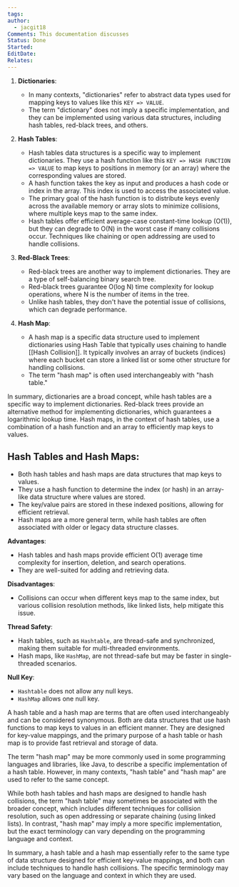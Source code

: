 ```yaml
---
tags: 
author:
  - jacgit18
Comments: This documentation discusses
Status: Done
Started: 
EditDate: 
Relates:
---
```

1. **Dictionaries**:
   - In many contexts, "dictionaries" refer to abstract data types used for mapping keys to values like this `KEY => VALUE`. 
   - The term "dictionary" does not imply a specific implementation, and they can be implemented using various data structures, including hash tables, red-black trees, and others.

2. **Hash Tables**:
   - Hash tables data structures is a specific way to implement dictionaries. They use a hash function like this `KEY => HASH FUNCTION => VALUE` to map keys to positions in memory (or an array) where the corresponding values are stored.
   - A hash function takes the key as input and produces a hash code or index in the array. This index is used to access the associated value. 
   - The primary goal of the hash function is to distribute keys evenly across the available memory or array slots to minimize collisions, where multiple keys map to the same index.
   - Hash tables offer efficient average-case constant-time lookup (O(1)), but they can degrade to O(N) in the worst case if many collisions occur. Techniques like chaining or open addressing are used to handle collisions.

3. **Red-Black Trees**:
   - Red-black trees are another way to implement dictionaries. They are a type of self-balancing binary search tree.
   - Red-black trees guarantee O(log N) time complexity for lookup operations, where N is the number of items in the tree.
   - Unlike hash tables, they don't have the potential issue of collisions, which can degrade performance.

4. **Hash Map**:
   - A hash map is a specific data structure used to implement dictionaries using Hash Table that typically uses chaining to handle [[Hash Collision]]. It typically involves an array of buckets (indices) where each bucket can store a linked list or some other structure for handling collisions.
   - The term "hash map" is often used interchangeably with "hash table."

In summary, dictionaries are a broad concept, while hash tables are a specific way to implement dictionaries. Red-black trees provide an alternative method for implementing dictionaries, which guarantees a logarithmic lookup time. Hash maps, in the context of hash tables, use a combination of a hash function and an array to efficiently map keys to values.


## Hash Tables and Hash Maps:
- Both hash tables and hash maps are data structures that map keys to values.
- They use a hash function to determine the index (or hash) in an array-like data structure where values are stored.
- The key/value pairs are stored in these indexed positions, allowing for efficient retrieval.
- Hash maps are a more general term, while hash tables are often associated with older or legacy data structure classes.

**Advantages**:
- Hash tables and hash maps provide efficient O(1) average time complexity for insertion, deletion, and search operations.
- They are well-suited for adding and retrieving data.

**Disadvantages**:
- Collisions can occur when different keys map to the same index, but various collision resolution methods, like linked lists, help mitigate this issue.

**Thread Safety**:
- Hash tables, such as `Hashtable`, are thread-safe and synchronized, making them suitable for multi-threaded environments.
- Hash maps, like `HashMap`, are not thread-safe but may be faster in single-threaded scenarios.

**Null Key**:
- `Hashtable` does not allow any null keys.
- `HashMap` allows one null key.


A hash table and a hash map are terms that are often used interchangeably and can be considered synonymous. Both are data structures that use hash functions to map keys to values in an efficient manner. They are designed for key-value mappings, and the primary purpose of a hash table or hash map is to provide fast retrieval and storage of data.

The term "hash map" may be more commonly used in some programming languages and libraries, like Java, to describe a specific implementation of a hash table. However, in many contexts, "hash table" and "hash map" are used to refer to the same concept.

While both hash tables and hash maps are designed to handle hash collisions, the term "hash table" may sometimes be associated with the broader concept, which includes different techniques for collision resolution, such as open addressing or separate chaining (using linked lists). In contrast, "hash map" may imply a more specific implementation, but the exact terminology can vary depending on the programming language and context.

In summary, a hash table and a hash map essentially refer to the same type of data structure designed for efficient key-value mappings, and both can include techniques to handle hash collisions. The specific terminology may vary based on the language and context in which they are used.


